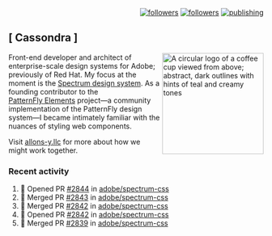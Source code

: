 <p align="right"><a rel="me" href="https://front-end.social/@castastrophe">
    <img alt="followers" title="Follow me on Mastodon" src="https://img.shields.io/mastodon/follow/109297102751309835?domain=https%3A%2F%2Ffront-end.social&label=Follow&logo=mastodon&logoColor=white&style=for-the-badge&labelColor=008080&color=006969"/></a>
  <a href="https://codepen.io/castastrophe/">
    <img alt="followers" title="Follow me on CodePen" src="https://img.shields.io/badge/23-1?color=640464&labelColor=7c007c&style=for-the-badge&logo=codepen&label=Follow"/></a>
<a href="https://castastrophe.medium.com/">
    <img alt="publishing" title="View articles on Medium" src="https://img.shields.io/badge/107-1?color=666&labelColor=444&label=subscribe&logo=medium&logoColor=white&style=for-the-badge"/></a>
</p>

## [&nbsp;Cassondra&nbsp;]

<img align="right" src="https://github-production-user-asset-6210df.s3.amazonaws.com/1840295/253016758-ba468774-1cd3-42c2-8f43-947b5eeb5edf.png" height="200" alt="A circular logo of a coffee cup viewed from above; abstract, dark outlines with hints of teal and creamy tones">

Front-end developer and architect of enterprise-scale design systems for Adobe; previously of Red Hat. My focus at the moment is the [Spectrum design system](https://github.com/adobe/spectrum-css). As a founding contributor to the [PatternFly&nbsp;Elements](https://github.com/patternfly/patternfly-elements) project&mdash;a community implementation of the PatternFly design system&mdash;I became intimately familiar with the nuances of styling web components.

Visit [allons-y.llc](http://allons-y.llc/) for more about how we might work together.

### Recent activity

<!--START_SECTION:activity-->
1. 💪 Opened PR [#2844](https://github.com/adobe/spectrum-css/pull/2844) in [adobe/spectrum-css](https://github.com/adobe/spectrum-css)
2. 🎉 Merged PR [#2843](https://github.com/adobe/spectrum-css/pull/2843) in [adobe/spectrum-css](https://github.com/adobe/spectrum-css)
3. 🎉 Merged PR [#2842](https://github.com/adobe/spectrum-css/pull/2842) in [adobe/spectrum-css](https://github.com/adobe/spectrum-css)
4. 💪 Opened PR [#2842](https://github.com/adobe/spectrum-css/pull/2842) in [adobe/spectrum-css](https://github.com/adobe/spectrum-css)
5. 🎉 Merged PR [#2839](https://github.com/adobe/spectrum-css/pull/2839) in [adobe/spectrum-css](https://github.com/adobe/spectrum-css)
<!--END_SECTION:activity-->
